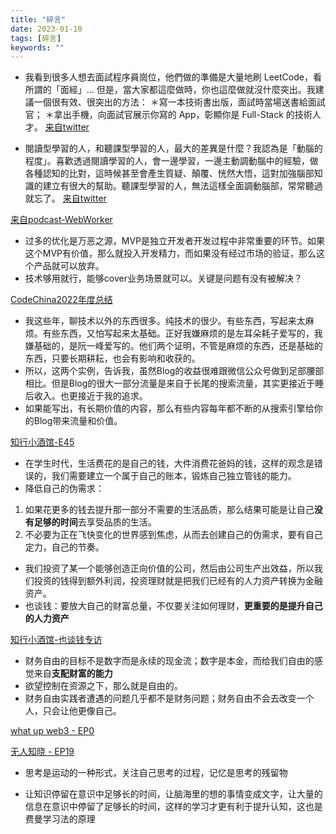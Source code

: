 ```yaml
---
title: "碎言"
date: 2023-01-10
tags: [碎言]
keywords: ""
---
```


- 我看到很多人想去面試程序員崗位，他們做的準備是大量地刷 LeetCode，看所謂的「面經」... 但是，當大家都這麼做時，你也這麼做就沒什麼突出。我建議一個很有效、很突出的方法： 
＊寫一本技術書出版，面試時當場送書給面試官； 
＊拿出手機，向面試官展示你寫的 App，彰顯你是 Full-Stack 的技術人才。
[来自twitter](https://twitter.com/CaiXueYong/status/1610963845308362752)

- 閱讀型學習的人，和聽課型學習的人，最大的差異是什麼？我認為是「動腦的程度」。喜歡透過閱讀學習的人，會一邊學習，一邊主動調動腦中的經驗，做各種認知的比對，這時候甚至會產生質疑、顛覆、恍然大悟，這對加強腦部知識的建立有很大的幫助。聽課型學習的人，無法這樣全面調動腦部，常常聽過就忘了。
[来自twitter](https://twitter.com/CaiXueYong/status/1610961108789252096)

[来自podcast-WebWorker](https://www.xiaoyuzhoufm.com/episode/634f61dc2a992d56e91e61dc?s=eyJ1IjogIjYzYjUwMGZmZWRjZTY3MTA0YTIzN2RhNyJ9)
- 过多的优化是万恶之源，MVP是独立开发者开发过程中非常重要的环节。如果这个MVP有价值，那么就投入开发精力，而如果没有经过市场的验证，那么这个产品就可以放弃。
- 技术够用就行，能够cover业务场景就可以。关键是问题有没有被解决？

[CodeChina2022年度总结](https://codechina.org/2023/01/2022-blog/)
- 我这些年，聊技术以外的东西很多。纯技术的很少。有些东西，写起来太麻烦。有些东西，又怕写起来太基础。正好我嫌麻烦的是左耳朵耗子爱写的，我嫌基础的，是阮一峰爱写的。他们两个证明，不管是麻烦的东西，还是基础的东西，只要长期耕耘，也会有影响和收获的。
- 所以，这两个实例，告诉我，虽然Blog的收益很难跟微信公众号做到足部腰部相比。但是Blog的很大一部分流量是来自于长尾的搜索流量，其实更接近于睡后收入。也更接近于我的追求。
- 如果能写出，有长期价值的内容，那么有些内容每年都不断的从搜索引擎给你的Blog带来流量和价值。

[知行小酒馆-E45](https://www.xiaoyuzhoufm.com/episode/62bea93debfc753783b1f7eb?s=eyJ1IjogIjYzYjUwMGZmZWRjZTY3MTA0YTIzN2RhNyJ9)
- 在学生时代，生活费花的是自己的钱，大件消费花爸妈的钱，这样的观念是错误的，我们需要建立一个属于自己的账本，锻炼自己独立管钱的能力。
- 降低自己的伪需求：
1. 如果花更多的钱去提升那一部分不需要的生活品质，那么结果可能是让自己**没有足够的时间**去享受品质的生活。
2. 不必要为正在飞快变化的世界感到焦虑，从而去创建自己的伪需求，要有自己定力，自己的节奏。
- 我们投资了某一个能够创造正向价值的公司，然后由公司生产出效益，所以我们投资的钱得到额外利润，投资理财就是把我们已经有的人力资产转换为金融资产。
- 也谈钱：要放大自己的财富总量，不仅要关注如何理财，**更重要的是提升自己的人力资产**

[知行小酒馆-也谈钱专访](https://www.xiaoyuzhoufm.com/episode/620f5018e5cb62fa28306593?s=eyJ1IjogIjVlYzY5ZTBmMjgzN2IyMDg1ZGZkYzZmOCJ9)
- 财务自由的目标不是数字而是永续的现金流；数字是本金，而给我们自由的感觉来自**支配财富的能力**
- 欲望控制在资源之下，那么就是自由的。
- 财务自由实践者遭遇的问题几乎都不是财务问题；财务自由不会去改变一个人，只会让他更像自己。

[what up web3 - EP0](https://www.xiaoyuzhoufm.com/episode/623214f69b0d0faff3f5fdea?s=eyJ1IjogIjYzYjUwMGZmZWRjZTY3MTA0YTIzN2RhNyJ9)

[无人知晓 - EP19](https://www.xiaoyuzhoufm.com/episode/635531f22a992d56e91e6572?s=eyJ1IjogIjYzYjUwMGZmZWRjZTY3MTA0YTIzN2RhNyJ9)

- 思考是运动的一种形式，关注自己思考的过程，记忆是思考的残留物

- 让知识停留在意识中足够长的时间，让脑海里的想的事情变成文字，让大量的信息在意识中停留了足够长的时间，这样的学习才更有利于提升认知，这也是费曼学习法的原理
